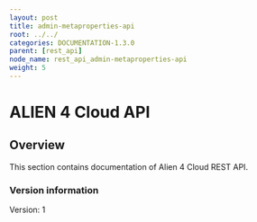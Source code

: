 ```yaml
---
layout: post
title: admin-metaproperties-api
root: ../../
categories: DOCUMENTATION-1.3.0
parent: [rest_api]
node_name: rest_api_admin-metaproperties-api
weight: 5
---
```


# ALIEN 4 Cloud API

## Overview
This section contains documentation of Alien 4 Cloud REST API.

### Version information
Version: 1

